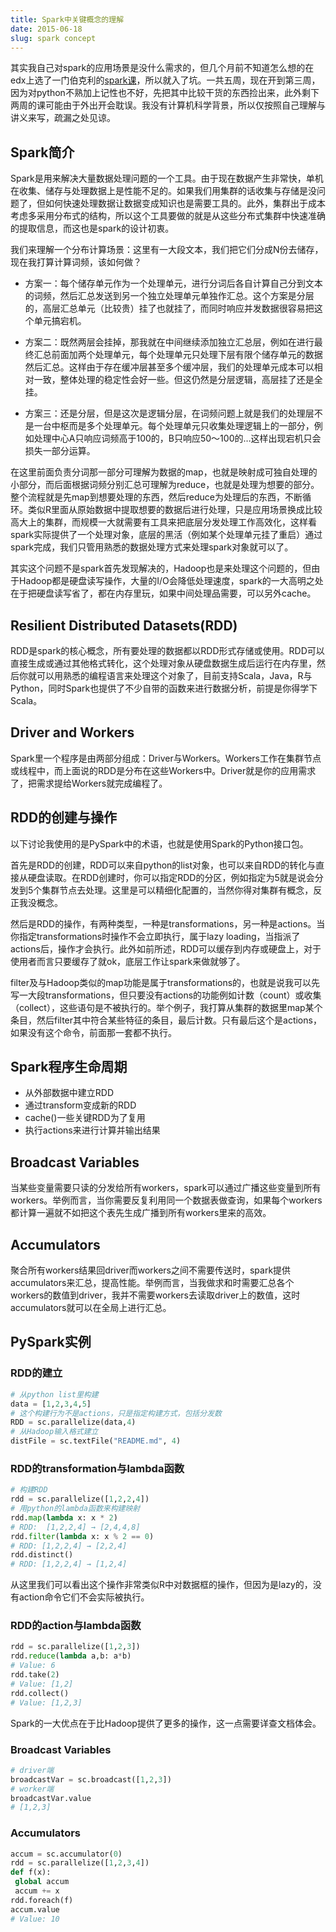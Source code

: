 ```yaml
---
title: Spark中关键概念的理解
date: 2015-06-18
slug: spark concept
---
```


其实我自己对spark的应用场景是没什么需求的，但几个月前不知道怎么想的在edx上选了一门伯克利的[spark课](https://courses.edx.org/courses/BerkeleyX/CS100.1x/1T2015/info)，所以就入了坑。一共五周，现在开到第三周，因为对python不熟加上记性也不好，先把其中比较干货的东西捡出来，此外剩下两周的课可能由于外出开会耽误。我没有计算机科学背景，所以仅按照自己理解与讲义来写，疏漏之处见谅。

## Spark简介

Spark是用来解决大量数据处理问题的一个工具。由于现在数据产生非常快，单机在收集、储存与处理数据上是性能不足的。如果我们用集群的话收集与存储是没问题了，但如何快速处理数据让数据变成知识也是需要工具的。此外，集群出于成本考虑多采用分布式的结构，所以这个工具要做的就是从这些分布式集群中快速准确的提取信息，而这也是spark的设计初衷。

我们来理解一个分布计算场景：这里有一大段文本，我们把它们分成N份去储存，现在我打算计算词频，该如何做？

- 方案一：每个储存单元作为一个处理单元，进行分词后各自计算自己分到文本的词频，然后汇总发送到另一个独立处理单元单独作汇总。这个方案是分层的，高层汇总单元（比较贵）挂了也就挂了，而同时响应并发数据很容易把这个单元搞宕机。

- 方案二：既然两层会挂掉，那我就在中间继续添加独立汇总层，例如在进行最终汇总前面加两个处理单元，每个处理单元只处理下层有限个储存单元的数据然后汇总。这样由于存在缓冲层甚至多个缓冲层，我们的处理单元成本可以相对一致，整体处理的稳定性会好一些。但这仍然是分层逻辑，高层挂了还是全挂。

- 方案三：还是分层，但是这次是逻辑分层，在词频问题上就是我们的处理层不是一台中枢而是多个处理单元。每个处理单元只收集处理逻辑上的一部分，例如处理中心A只响应词频高于100的，B只响应50～100的…这样出现宕机只会损失一部分运算。

在这里前面负责分词那一部分可理解为数据的map，也就是映射成可独自处理的小部分，而后面根据词频分别汇总可理解为reduce，也就是处理为想要的部分。整个流程就是先map到想要处理的东西，然后reduce为处理后的东西，不断循环。类似R里面从原始数据中提取想要的数据后进行处理，只是应用场景换成比较高大上的集群，而规模一大就需要有工具来把底层分发处理工作高效化，这样看spark实际提供了一个处理对象，底层的黑活（例如某个处理单元挂了重启）通过spark完成，我们只管用熟悉的数据处理方式来处理spark对象就可以了。

其实这个问题不是spark首先发现解决的，Hadoop也是来处理这个问题的，但由于Hadoop都是硬盘读写操作，大量的I/O会降低处理速度，spark的一大高明之处在于把硬盘读写省了，都在内存里玩，如果中间处理品需要，可以另外cache。

## Resilient Distributed Datasets(RDD)

RDD是spark的核心概念，所有要处理的数据都以RDD形式存储或使用。RDD可以直接生成或通过其他格式转化，这个处理对象从硬盘数据生成后运行在内存里，然后你就可以用熟悉的编程语言来处理这个对象了，目前支持Scala，Java，R与Python，同时Spark也提供了不少自带的函数来进行数据分析，前提是你得学下Scala。

## Driver and Workers

Spark里一个程序是由两部分组成：Driver与Workers。Workers工作在集群节点或线程中，而上面说的RDD是分布在这些Workers中。Driver就是你的应用需求了，把需求提给Workers就完成编程了。

## RDD的创建与操作

以下讨论我使用的是PySpark中的术语，也就是使用Spark的Python接口包。

首先是RDD的创建，RDD可以来自python的list对象，也可以来自RDD的转化与直接从硬盘读取。在RDD创建时，你可以指定RDD的分区，例如指定为5就是说会分发到5个集群节点去处理。这里是可以精细化配置的，当然你得对集群有概念，反正我没概念。

然后是RDD的操作，有两种类型，一种是transformations，另一种是actions。当你指定transformations时操作不会立即执行，属于lazy loading，当指派了actions后，操作才会执行。此外如前所述，RDD可以缓存到内存或硬盘上，对于使用者而言只要缓存了就ok，底层工作让spark来做就够了。

filter及与Hadoop类似的map功能是属于transformations的，也就是说我可以先写一大段transformations，但只要没有actions的功能例如计数（count）或收集（collect），这些语句是不被执行的。举个例子，我打算从集群的数据里map某个条目，然后filter其中符合某些特征的条目，最后计数。只有最后这个是actions，如果没有这个命令，前面那一套都不执行。

## Spark程序生命周期

- 从外部数据中建立RDD
- 通过transform变成新的RDD
- cache()一些关键RDD为了复用
- 执行actions来进行计算并输出结果

## Broadcast Variables

当某些变量需要只读的分发给所有workers，spark可以通过广播这些变量到所有workers。举例而言，当你需要反复利用同一个数据表做查询，如果每个workers都计算一遍就不如把这个表先生成广播到所有workers里来的高效。

## Accumulators

聚合所有workers结果回driver而workers之间不需要传送时，spark提供accumulators来汇总，提高性能。举例而言，当我做求和时需要汇总各个workers的数值到driver，我并不需要workers去读取driver上的数值，这时accumulators就可以在全局上进行汇总。

## PySpark实例

### RDD的建立

~~~python
# 从python list里构建
data = [1,2,3,4,5]
# 这个构建行为不是actions，只是指定构建方式，包括分发数
RDD = sc.parallelize(data,4)
# 从Hadoop输入格式建立
distFile = sc.textFile("README.md", 4)
~~~

### RDD的transformation与lambda函数

~~~python
# 构建RDD
rdd = sc.parallelize([1,2,2,4])
# 用python的lambda函数来构建映射
rdd.map(lambda x: x * 2)
# RDD:	[1,2,2,4] → [2,4,4,8]	
rdd.filter(lambda x: x % 2 == 0)
# RDD: [1,2,2,4] → [2,2,4]
rdd.distinct()	
# RDD: [1,2,2,4] → [1,2,4]
~~~

从这里我们可以看出这个操作非常类似R中对数据框的操作，但因为是lazy的，没有action命令它们不会实际被执行。

### RDD的action与lambda函数

~~~python
rdd = sc.parallelize([1,2,3])
rdd.reduce(lambda a,b: a*b)	
# Value: 6
rdd.take(2)
# Value: [1,2]	
rdd.collect()	
# Value: [1,2,3]	
~~~
Spark的一大优点在于比Hadoop提供了更多的操作，这一点需要详查文档体会。

### Broadcast Variables

~~~python
# driver端	
broadcastVar = sc.broadcast([1,2,3])	
# worker端
broadcastVar.value
# [1,2,3]
~~~

### Accumulators

~~~python
accum = sc.accumulator(0)	
rdd = sc.parallelize([1,2,3,4])	
def f(x):	
 global accum
 accum += x			
rdd.foreach(f)	
accum.value
# Value: 10	
~~~